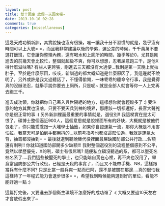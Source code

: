 ```yaml
---
layout: post
title: 雙十國慶 放假一天回來囉~
date: 2013-10-10 02:28
comments: true
categories: [miscellaneous] 
---
```



這幾天成功領新訓，其實說操也沒有很操，唯一讓我十分不習慣的就是，幾乎沒有時間可以上大號= =，而且我非常建議以後的學弟，選公差的時候，千千萬萬不要選打飯班，它會讓你整理內務，還有喝水和上廁所的時間，幾乎等於0，尤其是剛進去的前幾天會比較忙，整個就超級不爽，你可以想想，忍著屎意跑三千，是他X得什麼滋味嗎? 有些人更誇張，剛進去三天都沒有大過便...我則是第一天晚上就拉肚子，至於是什麼原因，咳咳，新訓過的都大概知道是什麼原因了，我這邊就不說明了，另外或許是我太過聽話了，不懂得偷閒，一味乖乖的聽命令行事，我是覺得真的沒辦法忍，就舉手說你要去上廁所，只是呢~ 就是全部人就會等你一人上完再去跑三千。  
  
進去成功領，你就把你自己丟入與世隔絕的地方，這樣想你就會輕鬆多了 :) 要注意的地方其實也沒啥，只要不要天兵到神的境界，那應該一切都還好，長官大聲兇你是很正常的事 :) 另外新訓裡面最重要的事情就是，選役別!! 我這梯實在是太可恨了，碩博士整個逼近900人，這個意思就是說裡面所有的好缺，大概就是被他們包走了，你只能乖乖跟一大堆學士抽籤，如果你自認運氣一流，那你大概是不用害怕拉，我當天可是怕到手都用抖的...以前考指考也都沒這麼怕過，我就是運氣太背，抽籤都沒抽到= = 最後就選到聽說替代役裡面最屎缺國防部公共行政....名額還有剩咧!! 你就知道國防部開多少缺額!!! 我對整個選役別的流程整個感到不公平，竟然以學歷優先，X的咧，碩士有很屌嗎? 隨便私立碩沒聽過的系，都可以壓死名校名系了....我們這些被壓死的學士，也只能暗自罵在心裡，再不爽也沒用了，畢竟當國防部公共行政役，已經是天殺的事實了，而且又不能帶手機、NB，這樣跟當兵有什麼不同? 只是比當一般兵爽一點而已阿，還不是被關在那邊....真的很怕我這樣待了一年程式能力會退步很多= =，希望我到時候能夠選到好的單位，看能不能好過一點 :)  
  
這篇打完後，又要進去那個衛生環境不怎麼好的成功嶺了 :( 大概又要過10天左右才會放假出來了~ 



